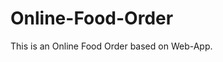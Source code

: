 # Online-Food-Order

This is an Online Food Order based on Web-App.




























































































































































































































































































































































